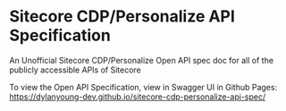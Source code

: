 # Sitecore CDP/Personalize API Specification
An Unofficial Sitecore CDP/Personalize Open API spec doc for all of the publicly accessible APIs of Sitecore

To view the Open API Specification, view in Swagger UI in Github Pages: https://dylanyoung-dev.github.io/sitecore-cdp-personalize-api-spec/